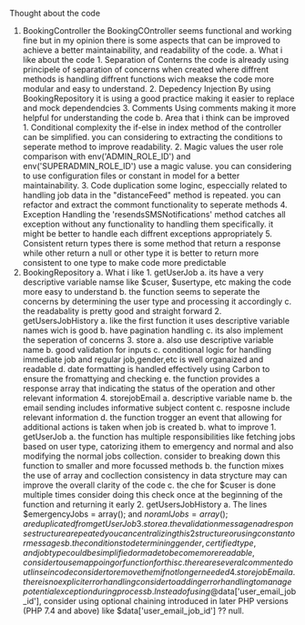 Thought about the code
1. BookingController
    the BookingCOntroller seems functional and working fine but in my opinion there is some aspects that can be improved to achieve a better maintainability, and readability of the code.
    a. What i like about the code
        1. Separation of Conterns
            the code is already using principele of separation of concerns when created where diffrent methods is handling diffrent functions wich meakse the code more modular and easy to understand.
        2. Depedency Injection
            By using BookingRepository it is using a good practice making it easier to replace and mock dependendcies
        3. Comments
            Using comments making it more helpful for understanding the code
    b. Area that i think can be improved
        1. Conditional complexity
            the if-else in index method of the controller can be simplified. you can considering to extracting the conditions to seperate method to improve readability.
        2. Magic values
            the user role comparison with env('ADMIN_ROLE_ID') and env('SUPERADMIN_ROLE_ID') use a magic valuse. you can considering to use configuration files or constant in model for a better maintainability.
        3. Code duplication
            some loginc, especcially related to handling job data in the "distanceFeed" method is repeated. you can refactor and extract the commont functionality to seperate methods
        4. Exception Handling
            the 'resendsSMSNotifications' method catches all exception without any functionality to handling them specifically. it might be better to handle each diffrent exceptions appropriately
        5. Consistent return types
            there is some method that return a response while other return a null or other type it is better to return more consistent to one type to make code more predictable
2. BookingRepository
    a. What i like
        1. getUserJob
            a. its have a very descriptive variable namse like $cuser, $usertype, etc making the code more easy to understand
            b. the function seems to seperate the concerns by determining the user type and processing it accordingly
            c. the readabality is pretty good and straight forward
        2. getUsersJobHistory
            a. like the first function it uses descriptive variable names wich is good
            b. have pagination handling
            c. its also implement the seperation of concerns
        3. store
            a. also use descriptive variable name
            b. good validation for inputs
            c. conditional logic for handling immediate job and regular job,gender,etc is well organaized and readable
            d. date formatting is handled effectively using Carbon to ensure the fromattying and checking
            e. the function provides a response array that indicating the status of the operation and other relevant information
        4. storejobEmail
            a. descriptive variable name
            b. the email sending includes informative subject content
            c. resposne include relevant information
            d. the function trogger an event that allowing for additional actions is taken when job is created
    b. what to improve
        1. getUserJob
            a. the function has multiple responsibilities like fetching jobs based on user type, catorizing ithem to emergency and normal and also modifying the normal jobs collection. consider to breaking down this function to smaller and more focussed methods
            b. the function mixes the use of array and cocllection consistency in data strycture may can improve the overall clarity of the code
            c. the che for $cuser is done multiple times consider doing this check once at the beginning of the function and returning it early
        2. getUsersJobHistory
            a. The lines $emergencyJobs = array(); and $noramlJobs = array(); are duplicated from getUserJob
        3. store
            a. the validation message nad response structure a repeated you can centralizing this 2 structure or using constant or messages
            b. the conditions to determining gender, certified type, and job type could be simplified or made to become more readable, consider to use mappoing or function for this
            c. there are several commented out linse in code consider to remove them if not longer needed
        4. storejobEmail
            a. there is no explicit error handling  consider to adding error handling to manage potential exception during process
            b. Instead of using @$data['user_email_job_id'], consider using optional chaining introduced in later PHP versions (PHP 7.4 and above) like $data['user_email_job_id'] ?? null.
